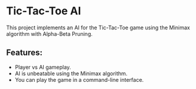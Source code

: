 # Tic-Tac-Toe AI

This project implements an AI for the Tic-Tac-Toe game using the Minimax algorithm with Alpha-Beta Pruning.

## Features:
- Player vs AI gameplay.
- AI is unbeatable using the Minimax algorithm.
- You can play the game in a command-line interface.
